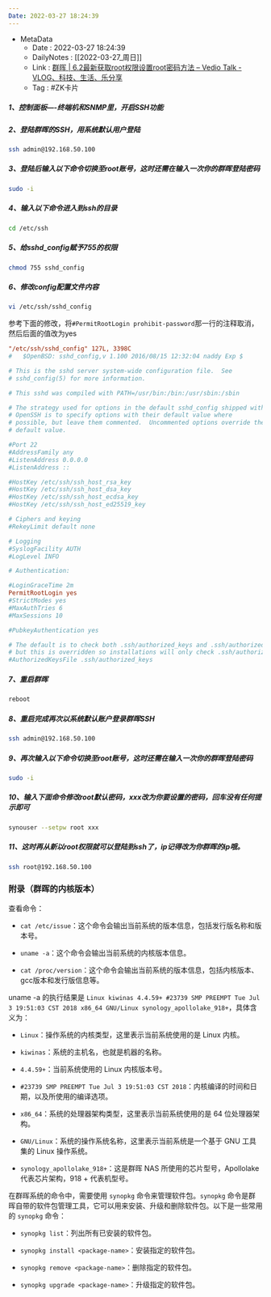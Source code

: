 ```yaml
---
Date: 2022-03-27 18:24:39
---
```

- MetaData
	- Date : 2022-03-27 18:24:39
	- DailyNotes : [[2022-03-27_周日]]
	- Link : [群晖 | 6.2最新获取root权限设置root密码方法 – Vedio Talk - VLOG、科技、生活、乐分享](https://www.vediotalk.com/archives/2211)
	- Tag : #ZK卡片 

##### 1、控制面板—-终端机和SNMP里，开启SSH功能

##### 2、登陆群晖的SSH，用系统默认用户登陆

```bash
ssh admin@192.168.50.100
```

##### 3、登陆后输入以下命令切换至root账号，这时还需在输入一次你的群晖登陆密码

```bash
sudo -i
```

##### 4、输入以下命令进入到ssh的目录

```bash
cd /etc/ssh
```

##### 5、给sshd_config赋予755的权限

```bash
chmod 755 sshd_config
```

##### 6、修改config配置文件内容

```bash
vi /etc/ssh/sshd_config
```

参考下面的修改，将`#PermitRootLogin prohibit-password`那一行的注释取消，然后后面的值改为yes

```ini
"/etc/ssh/sshd_config" 127L, 3398C
#   $OpenBSD: sshd_config,v 1.100 2016/08/15 12:32:04 naddy Exp $

# This is the sshd server system-wide configuration file.  See
# sshd_config(5) for more information.

# This sshd was compiled with PATH=/usr/bin:/bin:/usr/sbin:/sbin

# The strategy used for options in the default sshd_config shipped with
# OpenSSH is to specify options with their default value where
# possible, but leave them commented.  Uncommented options override the
# default value.

#Port 22
#AddressFamily any
#ListenAddress 0.0.0.0
#ListenAddress ::

#HostKey /etc/ssh/ssh_host_rsa_key
#HostKey /etc/ssh/ssh_host_dsa_key
#HostKey /etc/ssh/ssh_host_ecdsa_key
#HostKey /etc/ssh/ssh_host_ed25519_key

# Ciphers and keying
#RekeyLimit default none

# Logging
#SyslogFacility AUTH
#LogLevel INFO

# Authentication:

#LoginGraceTime 2m
PermitRootLogin yes
#StrictModes yes
#MaxAuthTries 6
#MaxSessions 10

#PubkeyAuthentication yes

# The default is to check both .ssh/authorized_keys and .ssh/authorized_keys2
# but this is overridden so installations will only check .ssh/authorized_keys
#AuthorizedKeysFile .ssh/authorized_keys
```

##### 7、重启群晖

```bash
reboot
```

##### 8、重启完成再次以系统默认账户登录群晖SSH

```bash
ssh admin@192.168.50.100
```

##### 9、再次输入以下命令切换至root账号，这时还需在输入一次你的群晖登陆密码

```bash
sudo -i
```

##### 10、输入下面命令修改root默认密码，xxx改为你要设置的密码，回车没有任何提示即可

```bash
synouser --setpw root xxx
```

##### 11、这时再从新以root权限就可以登陆到ssh了，ip记得改为你群晖的ip哦。

```bash
ssh root@192.168.50.100
```



### 附录（群晖的内核版本）

查看命令：

-   `cat /etc/issue`：这个命令会输出当前系统的版本信息，包括发行版名称和版本号。
    
-   `uname -a`：这个命令会输出当前系统的内核版本信息。
    
-   `cat /proc/version`：这个命令会输出当前系统的版本信息，包括内核版本、gcc版本和发行版信息等。



uname -a 的执行结果是 `Linux kiwinas 4.4.59+ #23739 SMP PREEMPT Tue Jul 3 19:51:03 CST 2018 x86_64 GNU/Linux synology_apollolake_918+`，具体含义为：

-   `Linux`：操作系统的内核类型，这里表示当前系统使用的是 Linux 内核。
    
-   `kiwinas`：系统的主机名，也就是机器的名称。
    
-   `4.4.59+`：当前系统使用的 Linux 内核版本号。
    
-   `#23739 SMP PREEMPT Tue Jul 3 19:51:03 CST 2018`：内核编译的时间和日期，以及所使用的编译选项。
    
-   `x86_64`：系统的处理器架构类型，这里表示当前系统使用的是 64 位处理器架构。
    
-   `GNU/Linux`：系统的操作系统名称，这里表示当前系统是一个基于 GNU 工具集的 Linux 操作系统。
    
-   `synology_apollolake_918+`：这是群晖 NAS 所使用的芯片型号，Apollolake 代表芯片架构，918 + 代表机型号。



在群晖系统的命令中，需要使用 `synopkg` 命令来管理软件包。`synopkg` 命令是群晖自带的软件包管理工具，它可以用来安装、升级和删除软件包。以下是一些常用的 `synopkg` 命令：

-   `synopkg list`：列出所有已安装的软件包。
    
-   `synopkg install <package-name>`：安装指定的软件包。
    
-   `synopkg remove <package-name>`：删除指定的软件包。
    
-   `synopkg upgrade <package-name>`：升级指定的软件包。
